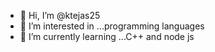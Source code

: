 - 👋 Hi, I’m @ktejas25
- 👀 I’m interested in ...programming languages
- 🌱 I’m currently learning ...C++ and node js
<!---- 💞️ I’m looking to collaborate on ...
- 📫 How to reach me ...--->

<!---
ktejas25/ktejas25 is a ✨ special ✨ repository because its `README.md` (this file) appears on your GitHub profile.
You can click the Preview link to take a look at your changes.
--->
